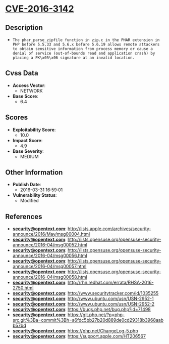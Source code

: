 
# [CVE-2016-3142](https://cve.mitre.org/cgi-bin/cvename.cgi?name=CVE-2016-3142)

## Description

- `The phar_parse_zipfile function in zip.c in the PHAR extension in PHP before 5.5.33 and 5.6.x before 5.6.19 allows remote attackers to obtain sensitive information from process memory or cause a denial of service (out-of-bounds read and application crash) by placing a PK\x05\x06 signature at an invalid location.`

## Cvss Data

- **Access Vector**:
  - NETWORK
- **Base Score**:
  - 6.4

## Scores

- **Exploitability Score**:
  - 10.0
- **Impact Score**:
  - 4.9
- **Base Severity**:
  - MEDIUM

## Other Information

- **Publish Date**:
  - 2016-03-31 16:59:01
- **Vulnerability Status**:
  - Modified

## References

- **security@opentext.com**: http://lists.apple.com/archives/security-announce/2016/May/msg00004.html
- **security@opentext.com**: http://lists.opensuse.org/opensuse-security-announce/2016-04/msg00052.html
- **security@opentext.com**: http://lists.opensuse.org/opensuse-security-announce/2016-04/msg00056.html
- **security@opentext.com**: http://lists.opensuse.org/opensuse-security-announce/2016-04/msg00057.html
- **security@opentext.com**: http://lists.opensuse.org/opensuse-security-announce/2016-04/msg00058.html
- **security@opentext.com**: http://rhn.redhat.com/errata/RHSA-2016-2750.html
- **security@opentext.com**: http://www.securitytracker.com/id/1035255
- **security@opentext.com**: http://www.ubuntu.com/usn/USN-2952-1
- **security@opentext.com**: http://www.ubuntu.com/usn/USN-2952-2
- **security@opentext.com**: https://bugs.php.net/bug.php?id=71498
- **security@opentext.com**: https://git.php.net/?p=php-src.git%3Ba=commit%3Bh=a6fdc5bb27b20d889de0cd29318b3968aabb57bd
- **security@opentext.com**: https://php.net/ChangeLog-5.php
- **security@opentext.com**: https://support.apple.com/HT206567
